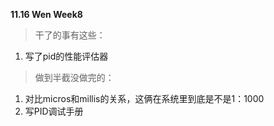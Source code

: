 <!--
 * @Author: Runze Yuan 1959180242@qq.com
 * @Date: 2022-11-16 19:44:33
 * @LastEditors: Runze Yuan 1959180242@qq.com
 * @LastEditTime: 2022-11-16 19:45:47
 * @FilePath: \RS_AS2\待办事项与每周进度\11_16.md
 * @Description:
 * 
 * Copyright (c) 2022 by Runze Yuan 1959180242@qq.com, All Rights Reserved. 
-->
**11.16 Wen Week8**<br>
>干了的事有这些：<br>

1. 写了pid的性能评估器

>做到半截没做完的：<br>
1. 对比micros和millis的关系，这俩在系统里到底是不是1：1000
2. 写PID调试手册